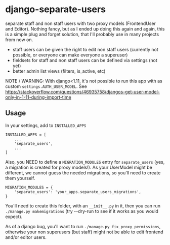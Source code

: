 # django-separate-users
separate staff and non staff users with two proxy models (FrontendUser and Editor).
Nothing fancy, but as I ended up doing this again and again, this is a simple plug and forget
solution, that I'll probably use in many projects from now on.

- staff users can be given the right to edit non staff users (currently not possible, or everyone can make everyone a superuser)
- fieldsets for staff and non staff users can be defined via settings (not yet)
- better admin list views (filters, is_active, etc)

NOTE / WARNING: With django<1.11, it's not possible to run this app with as custom
`settings.AUTH_USER_MODEL`. See https://stackoverflow.com/questions/46935758/djangos-get-user-model-only-in-1-11-during-import-time


## Usage

In your settings, add to `INSTALLED_APPS`

    INSTALLED_APPS = [
        ...
        'separate_users',
        ...
    ]

Also, you NEED to define a `MIGRATION_MODULES` entry for `separate_users` (yes, a migration is created for proxy models!). As your UserModel might
be different, we cannot guess the needed migrations, so you'll need to create them yourself.

    MIGRATION_MODULES = {
        'separate_users': 'your_apps.separate_users_migrations',
    }

You'll need to create this folder, with an `__init__.py` in it, then you can run
`./manage.py makemigrations` (try --dry-run to see if it works as you would expect).

As of a django bug, you'll want to run `./manage.py fix_proxy_permissions`, otherwise your non
superusers (but staff) might not be able to edit frontend and/or editor users.